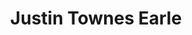 ---
title: "Justin Townes Earle"
summary: "Justin Townes Earle was an American singer-songwriter and musician. After his debut, EP Yuma , he released eight full-length albums. He was recognized with an Americana Music Award for Emerging Artist of the Year in 2009 and for Song of the Year in 2011 for \"Harlem River Blues\". His father is alternative country artist Steve Earle."
image: "justin-townes-earle.jpg"
apple_music_artist_url: "https://music.apple.com/gb/artist/justin-townes-earle/216060599"
wikipedia_url: "https://en.wikipedia.org/wiki/Justin_Townes_Earle"
---